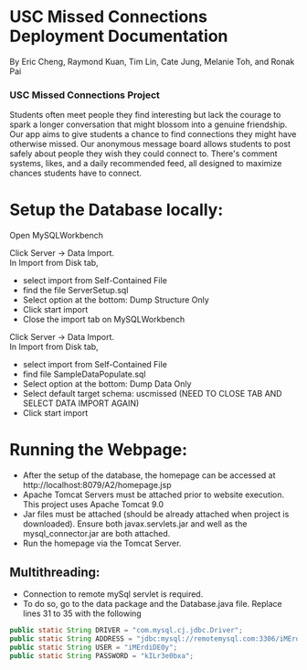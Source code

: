 # USC Missed Connections Deployment Documentation
By Eric Cheng, Raymond Kuan, Tim Lin, Cate Jung, Melanie Toh, and Ronak Pai

### USC Missed Connections Project
Students often meet people they find interesting but lack the courage to spark a longer conversation that might blossom into a genuine friendship. Our app aims to give students a chance to find connections they might have otherwise missed. Our anonymous message board allows students to post safely about people they wish they could connect to. There's comment systems, likes, and a daily recommended feed, all designed to maximize chances students have to connect.

# Setup the Database locally:

Open MySQLWorkbench

Click Server -> Data Import.   
In Import from Disk tab,  
 - select import from Self-Contained File
 - find the file ServerSetup.sql
 - Select option at the bottom: Dump Structure Only
 - Click start import
 - Close the import tab on MySQLWorkbench

Click Server -> Data Import.   
In Import from Disk tab,  
 - select import from Self-Contained File
 - find file SampleDataPopulate.sql
 - Select option at the bottom: Dump Data Only
 - Select default target schema: uscmissed (NEED TO CLOSE TAB AND SELECT DATA IMPORT AGAIN)
 - Click start import



# Running the Webpage:
- After the setup of the database, the homepage can be accessed at http://localhost:8079/A2/homepage.jsp
- Apache Tomcat Servers must be attached prior to website execution. This project uses Apache Tomcat 9.0 
- Jar files must be attached (should be already attached when project is downloaded). Ensure both javax.servlets.jar and well as the mysql_connector.jar are both attached.
- Run the homepage via the Tomcat Server.


## Multithreading:
- Connection to remote mySql servlet is required.    
- To do so, go to the data package and the Database.java file. Replace lines 31 to 35 with the following
```java
public static String DRIVER = "com.mysql.cj.jdbc.Driver";
public static String ADDRESS = "jdbc:mysql://remotemysql.com:3306/iMErdiDE0y";
public static String USER = "iMErdiDE0y";
public static String PASSWORD = "kILr3e0bxa";
 ```
